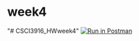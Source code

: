 # week4
"# CSCI3916_HWweek4" 
[![Run in Postman](https://run.pstmn.io/button.svg)](https://app.getpostman.com/run-collection/5b21b11ef32006129c9b#?env%5BHW2%5D=W3sia2V5IjoiIFVOSVFVRV9LRVkiLCJ2YWx1ZSI6Imtkbndrd2FuZCIsImVuYWJsZWQiOnRydWV9LHsia2V5IjoidG9rZW4iLCJ2YWx1ZSI6IkpXVCBleUpoYkdjaU9pSklVekkxTmlJc0luUjVjQ0k2SWtwWFZDSjkuZXlKcFpDSTZJamMwTXpRM1ltTTFZelJpTkRnMVpEVmxZVEl4TWpBM01XVm1ZbUUwT1RrM056TmtOV0V6WXpRaUxDSjFjMlZ5Ym1GdFpTSTZJblJsYzNSMWMyVnlJaXdpYVdGMElqb3hOVGd5Tmpjd056Y3dmUS4ydExLQ0Z6UzVCMzNwY1NHQ0huVkl0S3EtLW9lQUt0WXFNX1NzcWp4eDFzIiwiZW5hYmxlZCI6dHJ1ZX1d)
